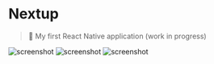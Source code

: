 # Nextup

> 🍰 My first React Native application (work in progress)

![screenshot](http://i.imgur.com/IzcnVnt.png "Screenshot 1")
![screenshot](http://i.imgur.com/sVT6BVk.png "Screenshot 2")
![screenshot](http://i.imgur.com/9ddWxOD.png "Screenshot 3")

